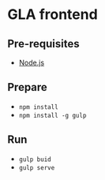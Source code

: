 # GLA frontend

## Pre-requisites
* [Node.js](https://nodejs.org/)

## Prepare
* `npm install`
* `npm install -g gulp` 

## Run
* `gulp buid`
* `gulp serve`
